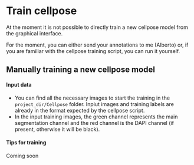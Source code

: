 # Train cellpose
At the moment it is not possible to directly train a new cellpose model from the graphical interface.

For the moment, you can either send your annotations to me (Alberto) or, if you are familiar with the cellpose training script, you can run it yourself.

## Manually training a new cellpose model

#### Input data
- You can find all the necessary images to start the training in the `project_dir/Cellpose` folder. Inpiut images and training labels are already in the format expected by the cellpose script.
- In the input training images, the green channel represents the main segmentation channel and the red channel is the DAPI channel (if present, otherwise it will be black).

#### Tips for training
Coming soon
